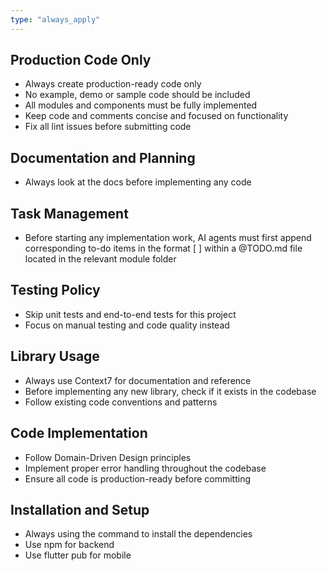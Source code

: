 ```yaml
---
type: "always_apply"
---
```


## Production Code Only

- Always create production-ready code only
- No example, demo or sample code should be included
- All modules and components must be fully implemented
- Keep code and comments concise and focused on functionality
- Fix all lint issues before submitting code

## Documentation and Planning

- Always look at the docs before implementing any code

## Task Management

- Before starting any implementation work, AI agents must first append corresponding to-do items in the format [ ] within a @TODO.md file located in the relevant module folder

## Testing Policy

- Skip unit tests and end-to-end tests for this project
- Focus on manual testing and code quality instead

## Library Usage

- Always use Context7 for documentation and reference
- Before implementing any new library, check if it exists in the codebase
- Follow existing code conventions and patterns

## Code Implementation

- Follow Domain-Driven Design principles
- Implement proper error handling throughout the codebase
- Ensure all code is production-ready before committing

## Installation and Setup

- Always using the command to install the dependencies
- Use npm for backend
- Use flutter pub for mobile
